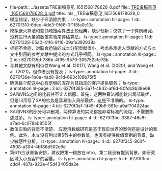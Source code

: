 - file-path:: ../assets/TRE审稿意见_1651568178628_0.pdf
  file:: [TRE审稿意见_1651568178628_0.pdf](../assets/TRE审稿意见_1651568178628_0.pdf)
  title:: hls__TRE审稿意见_1651568178628_0
- 模型错误，缺少子环消除约束；
  ls-type:: annotation
  hl-page:: 1
  id:: 6270f310-6dee-4dd3-9f66-0f1f8fa0c10a
- 模拟退火算法和变领域搜索算法比较经典，缺少创新；仅做了一个算例研究，没有进行大量的数值实验来评估算法。
  ls-type:: annotation
  hl-page:: 1
  id:: 6270f328-05a0-41f6-9f16-09afa392938a
- 标题不合适，对联合运输的成本分配贡献很小，考虑各承运人贡献的方式与本文中引用的参考文献中提出的方式几乎相同。
  ls-type:: annotation
  hl-page:: 2
  id:: 6270f35d-786b-4f95-9579-305752cfe78b
- 与其他文献有相似性Wang et al. (2017), Wang et al. (2020), and Wang et al. (2021)，但作者没有提及；
  ls-type:: annotation
  hl-page:: 3
  id:: 6270f36e-1b8e-4ad8-9c1d-690c108b75f5
- 确保每个配送中心有足够的库存为其指定的客户提供服务；
  ls-type:: annotation
  hl-page:: 3
  id:: 6270f385-3a7f-4842-af6d-80fdc9b38e68
- SA和VNS之间的比较并不让人信服。首先，这两种算法都能跳出局部最优，但是13⻚写了SA的劣势是容易陷入局部最优，这是不准确的。
  ls-type:: annotation
  hl-page:: 4
  id:: 6270f3af-1d45-49b5-861e-a9af704024ac
- SA和VNS的部分可以删减，两种算法的实现都是非常标准的流程，不需要陈述过多。
  ls-type:: annotation
  hl-page:: 4
  id:: 6270f3bc-3387-46a6-a7ad-6c078ab8505f
- 数值实验的背景不清楚， 应澄清数值研究是基于现实世界的案例还是设计的案例。此外，本文没有列出第5节中的参数值，也没有提供数值案例的背景，缺少敏感性分析。
  ls-type:: annotation
  hl-page:: 4
  id:: 6270f3c5-960f-4508-a304-4b186d502e9e
- 第6节应该重新安排，建议把第一段放在intro，第二段没有提到背景，如研究区域大小及客户的容量。
  ls-type:: annotation
  hl-page:: 5
  id:: 6270f3cd-cdd4-487a-823e-45d43405da2e